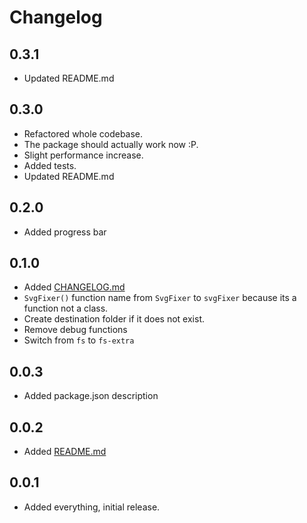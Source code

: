 # Changelog

## 0.3.1

- Updated README.md

## 0.3.0

- Refactored whole codebase.
- The package should actually work now :P.
- Slight performance increase.
- Added tests.
- Updated README.md

## 0.2.0

- Added progress bar

## 0.1.0

- Added [CHANGELOG.md](https://github.com/oslllo/svg-fixer/blob/master/CHANGELOG.md)
- `SvgFixer()` function name from `SvgFixer` to `svgFixer` because its a function not a class.
- Create destination folder if it does not exist.
- Remove debug functions
- Switch from `fs` to `fs-extra`

## 0.0.3

- Added package.json description

## 0.0.2

- Added [README.md](https://github.com/oslllo/svg-fixer/blob/master/README.md)

## 0.0.1

- Added everything, initial release.

